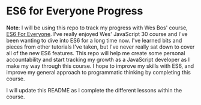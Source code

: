 # ES6 for Everyone Progress

**Note**: I will be using this repo to track my progress with Wes Bos' course, [ES6 For Everyone](https://es6.io/). I've really enjoyed Wes' JavaScript 30 course and I've been wanting to dive into ES6 for a long time now. I've learned bits and pieces from other tutorials I've taken, but I've never really sat down to cover all of the new ES6 features. This repo will help me create some personal accountability and start tracking my growth as a JavaScript developer as I make my way through this course. I hope to improve my skills with ES6, and improve my general approach to programmatic thinking by completing this course.

I will update this README as I complete the different lessons within the course.
